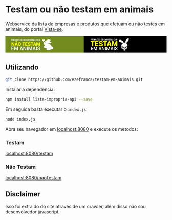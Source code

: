 # Testam ou não testam em animais
Webservice da lista de empresas e produtos que efetuam ou não testes em animais, do portal [Vista-se](https://vista-se.com.br). 

<img src="https://raw.githubusercontent.com/ezefranca/testam-em-animais/master/banner.png"/>

## Utilizando

```bash
git clone https://github.com/ezefranca/testam-em-animais.git
```

Instalar a dependencia:

```bash
npm install lista-impropria-api --save
```

Em seguida basta executar o `index.js`:

```bash
node index.js
```

Abra seu navegador em [localhost:8080](http://localhost:8080/) e execute os metodos:

### Testam
[localhost:8080/testam](http://localhost:8080/testam)


### Não Testam
[localhost:8080/naoTestam](http://localhost:8080/naoTestam)

## Disclaimer

Isso foi extraido do site através de um crawler, além disso não sou desenvolvedor javascript.


